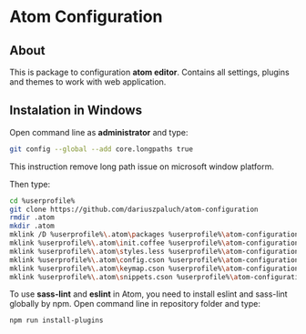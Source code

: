 # Atom Configuration


## About

This is package to configuration **atom editor**. Contains all settings, plugins and themes to work with web application.

## Instalation in Windows

Open command line as **administrator** and type:
```sh
git config --global --add core.longpaths true
```
This instruction remove long path issue on microsoft window platform.

Then type:

```sh
cd %userprofile%
git clone https://github.com/dariuszpaluch/atom-configuration
rmdir .atom
mkdir .atom
mklink /D %userprofile%\.atom\packages %userprofile%\atom-configuration\.atom\packages
mklink %userprofile%\.atom\init.coffee %userprofile%\atom-configuration\.atom\init.coffee
mklink %userprofile%\.atom\styles.less %userprofile%\atom-configuration\.atom\styles.less
mklink %userprofile%\.atom\config.cson %userprofile%\atom-configuration\.atom\config.cson
mklink %userprofile%\.atom\keymap.cson %userprofile%\atom-configuration\.atom\keymap.cson
mklink %userprofile%\.atom\snippets.cson %userprofile%\atom-configuration\.atom\snippets.cson
```

To use **sass-lint** and **eslint** in Atom, you need to install eslint and sass-lint globally by npm.
Open command line in repository folder and type:
```sh
npm run install-plugins
```

